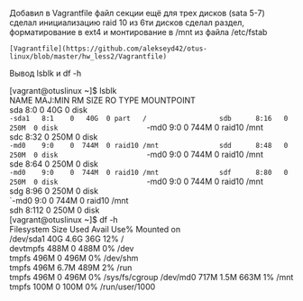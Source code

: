 Добавил в Vagrantfile файл секции ещё для трех дисков (sata 5-7) 
сделал инициализацию raid 10 из 6ти дисков
сделал раздел, форматирование в ext4 и монтирование в /mnt из файла /etc/fstab

    [Vagrantfile](https://github.com/alekseyd42/otus-linux/blob/master/hw_less2/Vagrantfile) 
Вывод lsblk и df -h

[vagrant@otuslinux ~]$ lsblk                        
NAME   MAJ:MIN RM  SIZE RO TYPE   MOUNTPOINT        
sda      8:0    0   40G  0 disk                     
`-sda1   8:1    0   40G  0 part   /                 
sdb      8:16   0  250M  0 disk                     
`-md0    9:0    0  744M  0 raid10 /mnt              
sdc      8:32   0  250M  0 disk                     
`-md0    9:0    0  744M  0 raid10 /mnt              
sdd      8:48   0  250M  0 disk                     
`-md0    9:0    0  744M  0 raid10 /mnt              
sde      8:64   0  250M  0 disk                     
`-md0    9:0    0  744M  0 raid10 /mnt              
sdf      8:80   0  250M  0 disk                     
`-md0    9:0    0  744M  0 raid10 /mnt              
sdg      8:96   0  250M  0 disk                     
`-md0    9:0    0  744M  0 raid10 /mnt              
sdh      8:112  0  250M  0 disk                     
[vagrant@otuslinux ~]$ df -h                        
Filesystem      Size  Used Avail Use% Mounted on    
/dev/sda1        40G  4.6G   36G  12% /             
devtmpfs        488M     0  488M   0% /dev          
tmpfs           496M     0  496M   0% /dev/shm      
tmpfs           496M  6.7M  489M   2% /run          
tmpfs           496M     0  496M   0% /sys/fs/cgroup
/dev/md0        717M  1.5M  663M   1% /mnt          
tmpfs           100M     0  100M   0% /run/user/1000





